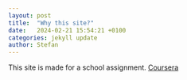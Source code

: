 ```yaml
---
layout: post
title:  "Why this site?"
date:   2024-02-21 15:54:21 +0100
categories: jekyll update
author: Stefan
---
```


This site is made for a school assignment.
[Coursera](https://www.coursera.org/learn/introduction-to-devsecops)